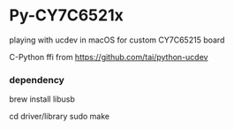 # Py-CY7C6521x
playing with ucdev in macOS for custom CY7C65215 board


C-Python ffi from
https://github.com/tai/python-ucdev


### dependency

brew install libusb  


cd driver/library
sudo make




